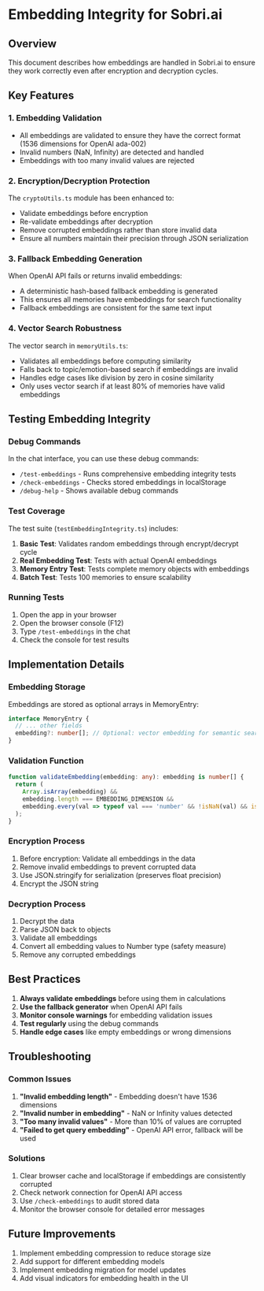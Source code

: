 # Embedding Integrity for Sobri.ai

## Overview

This document describes how embeddings are handled in Sobri.ai to ensure they work correctly even after encryption and decryption cycles.

## Key Features

### 1. Embedding Validation

- All embeddings are validated to ensure they have the correct format (1536 dimensions for OpenAI ada-002)
- Invalid numbers (NaN, Infinity) are detected and handled
- Embeddings with too many invalid values are rejected

### 2. Encryption/Decryption Protection

The `cryptoUtils.ts` module has been enhanced to:
- Validate embeddings before encryption
- Re-validate embeddings after decryption
- Remove corrupted embeddings rather than store invalid data
- Ensure all numbers maintain their precision through JSON serialization

### 3. Fallback Embedding Generation

When OpenAI API fails or returns invalid embeddings:
- A deterministic hash-based fallback embedding is generated
- This ensures all memories have embeddings for search functionality
- Fallback embeddings are consistent for the same text input

### 4. Vector Search Robustness

The vector search in `memoryUtils.ts`:
- Validates all embeddings before computing similarity
- Falls back to topic/emotion-based search if embeddings are invalid
- Handles edge cases like division by zero in cosine similarity
- Only uses vector search if at least 80% of memories have valid embeddings

## Testing Embedding Integrity

### Debug Commands

In the chat interface, you can use these debug commands:

- `/test-embeddings` - Runs comprehensive embedding integrity tests
- `/check-embeddings` - Checks stored embeddings in localStorage
- `/debug-help` - Shows available debug commands

### Test Coverage

The test suite (`testEmbeddingIntegrity.ts`) includes:

1. **Basic Test**: Validates random embeddings through encrypt/decrypt cycle
2. **Real Embedding Test**: Tests with actual OpenAI embeddings
3. **Memory Entry Test**: Tests complete memory objects with embeddings
4. **Batch Test**: Tests 100 memories to ensure scalability

### Running Tests

1. Open the app in your browser
2. Open the browser console (F12)
3. Type `/test-embeddings` in the chat
4. Check the console for test results

## Implementation Details

### Embedding Storage

Embeddings are stored as optional arrays in MemoryEntry:
```typescript
interface MemoryEntry {
  // ... other fields
  embedding?: number[]; // Optional: vector embedding for semantic search
}
```

### Validation Function

```typescript
function validateEmbedding(embedding: any): embedding is number[] {
  return (
    Array.isArray(embedding) &&
    embedding.length === EMBEDDING_DIMENSION &&
    embedding.every(val => typeof val === 'number' && !isNaN(val) && isFinite(val))
  );
}
```

### Encryption Process

1. Before encryption: Validate all embeddings in the data
2. Remove invalid embeddings to prevent corrupted data
3. Use JSON.stringify for serialization (preserves float precision)
4. Encrypt the JSON string

### Decryption Process

1. Decrypt the data
2. Parse JSON back to objects
3. Validate all embeddings
4. Convert all embedding values to Number type (safety measure)
5. Remove any corrupted embeddings

## Best Practices

1. **Always validate embeddings** before using them in calculations
2. **Use the fallback generator** when OpenAI API fails
3. **Monitor console warnings** for embedding validation issues
4. **Test regularly** using the debug commands
5. **Handle edge cases** like empty embeddings or wrong dimensions

## Troubleshooting

### Common Issues

1. **"Invalid embedding length"** - Embedding doesn't have 1536 dimensions
2. **"Invalid number in embedding"** - NaN or Infinity values detected
3. **"Too many invalid values"** - More than 10% of values are corrupted
4. **"Failed to get query embedding"** - OpenAI API error, fallback will be used

### Solutions

1. Clear browser cache and localStorage if embeddings are consistently corrupted
2. Check network connection for OpenAI API access
3. Use `/check-embeddings` to audit stored data
4. Monitor the browser console for detailed error messages

## Future Improvements

1. Implement embedding compression to reduce storage size
2. Add support for different embedding models
3. Implement embedding migration for model updates
4. Add visual indicators for embedding health in the UI 